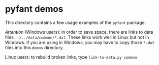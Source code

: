 # pyfant demos

This directory contains a few usage examples of the ```pyfant``` package.

*Attention* (Windows users): in order to save space, there are links to data files
```../../data/common/*.dat```. These links work well in Linux but not in Windows.
If you are using in Windows, you may have to copy those ```*.dat``` files into this
```demos``` directory.

Linux users: to rebuild broken links, type ```link-to-data.py common```